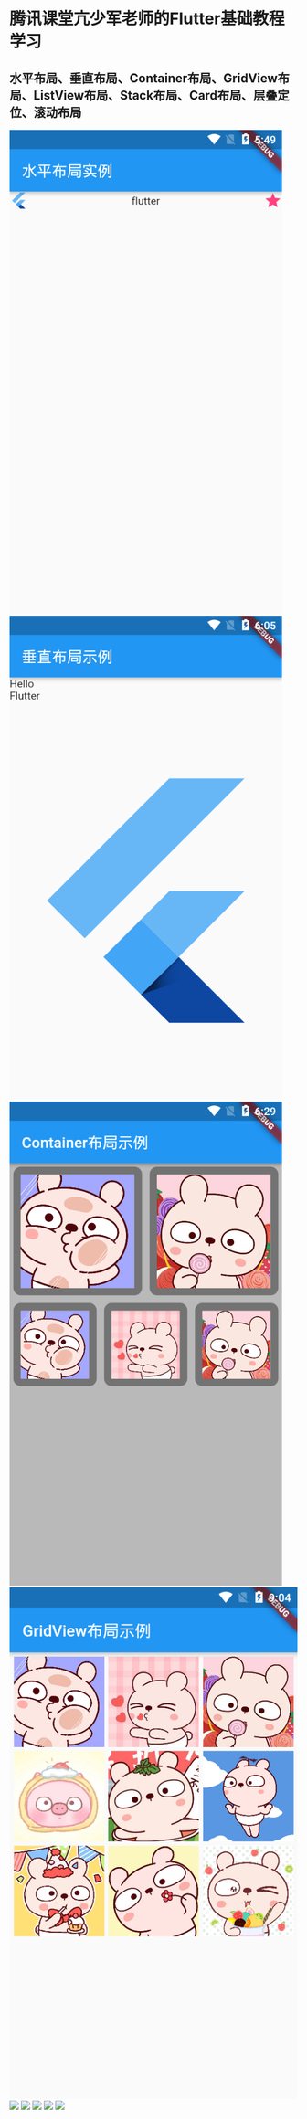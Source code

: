 # 腾讯课堂亢少军老师的Flutter基础教程学习
## 水平布局、垂直布局、Container布局、GridView布局、ListView布局、Stack布局、Card布局、层叠定位、滚动布局
![](https://github.com/wdpfm/flutter_ksjbj/blob/master/sc/sp.png)
![](https://github.com/wdpfm/flutter_ksjbj/blob/master/sc/cz.png)
![](https://github.com/wdpfm/flutter_ksjbj/blob/master/sc/ct.png)
![](https://github.com/wdpfm/flutter_ksjbj/blob/master/sc/grid.png)
![](https://github.com/wdpfm/flutter_ksjbj/blob/master/sc/list.png)
![](https://github.com/wdpfm/flutter_ksjbj/blob/master/sc/stack.png)
![](https://github.com/wdpfm/flutter_ksjbj/blob/master/sc/card.png)
![](https://github.com/wdpfm/flutter_ksjbj/blob/master/sc/stackpos.png)
![](https://github.com/wdpfm/flutter_ksjbj/blob/master/sc/roll.png)